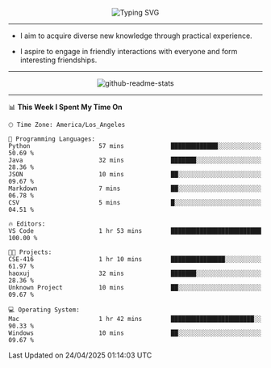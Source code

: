 <p align="center">
  <img src="https://readme-typing-svg.demolab.com?font=Fira+Code&weight=500&size=32&duration=2500&pause=1600&center=true&vCenter=true&random=false&width=1024&height=64&lines=Hi+there+%F0%9F%91%8B;I'm+delighted+you+could+make+it+here+%F0%9F%8E%89;I'm+Harry%2C+a+college+student+still+finding+my+way" alt="Typing SVG" />
</p>


---


- I aim to acquire diverse new knowledge through practical experience.

- I aspire to engage in friendly interactions with everyone and form interesting friendships.


---


<p align="center">
  <img src="https://github-readme-stats.vercel.app/api?username=Harry-Jing&show_icons=true" alt="github-readme-stats"/>
</p>


---

<!--START_SECTION:waka-->
📊 **This Week I Spent My Time On** 

```text
🕑︎ Time Zone: America/Los_Angeles

💬 Programming Languages: 
Python                   57 mins             █████████████░░░░░░░░░░░░   50.69 % 
Java                     32 mins             ███████░░░░░░░░░░░░░░░░░░   28.36 % 
JSON                     10 mins             ██░░░░░░░░░░░░░░░░░░░░░░░   09.67 % 
Markdown                 7 mins              ██░░░░░░░░░░░░░░░░░░░░░░░   06.78 % 
CSV                      5 mins              █░░░░░░░░░░░░░░░░░░░░░░░░   04.51 % 

🔥 Editors: 
VS Code                  1 hr 53 mins        █████████████████████████   100.00 % 

🐱‍💻 Projects: 
CSE-416                  1 hr 10 mins        ███████████████░░░░░░░░░░   61.97 % 
haoxuj                   32 mins             ███████░░░░░░░░░░░░░░░░░░   28.36 % 
Unknown Project          10 mins             ██░░░░░░░░░░░░░░░░░░░░░░░   09.67 % 

💻 Operating System: 
Mac                      1 hr 42 mins        ███████████████████████░░   90.33 % 
Windows                  10 mins             ██░░░░░░░░░░░░░░░░░░░░░░░   09.67 % 
```


 Last Updated on 24/04/2025 01:14:03 UTC
<!--END_SECTION:waka-->
